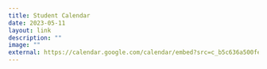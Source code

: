 ```yaml
---
title: Student Calendar
date: 2023-05-11
layout: link
description: ""
image: ""
external: https://calendar.google.com/calendar/embed?src=c_b5c636a500fe24b26b8b2e3da391e17448a38ca2aa3e3a2edaa33e39af157ed9%40group.calendar.google.com&ctz=Asia%2FSingapore
---
```

